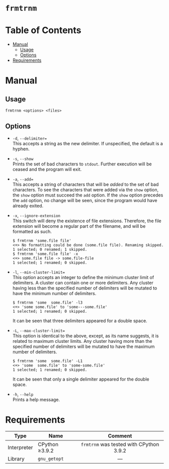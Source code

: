 # `frmtrnm`

# Table of Contents
* [Manual](#manual)
  * [Usage](#usage)
  * [Options](#options)
* [Requirements](#requirements)

# Manual

## Usage
`frmtrnm <options> <files>`

## Options
* `-d`, `--delimiter=`\
  This accepts a string as the new delimiter. If unspecified, the default is
  a hyphen.

* `-s`, `--show`\
  Prints the set of bad characters to `stdout`. Further execution will be
  ceased and the program will exit.

* `-a`, `--add=`\
  This accepts a string of characters that will be *added* to the set of bad
  characters. To see the characters that were added via the `show` option,
  the `show` option must succeed the `add` option. If the `show` option
  precedes the `add` option, no change will be seen, since the program would
  have already exited.
* `-x`, `--ignore-extension`\
  This switch will deny the existence of file extensions. Therefore, the
  file extension will become a regular part of the filename, and will be
  formatted as such.
  ```
  $ frmtrnm 'some.file file'
  <+> No formatting could be done (some.file file). Renaming skipped.
  1 selected; 0 renamed; 1 skipped.
  $ frmtrnm 'some.file file' -x
  <+> some.file file -> some.file-file
  1 selected; 1 renamed; 0 skipped.
  ```
* `-l`, `--min-cluster-limit=`\
  This option accepts an integer to define the minimum cluster limit of
  delimiters.  A cluster can contain one or more delimiters. Any cluster
  having less than the specified number of delimiters will be mutated to
  have the minimum number of delimiters.
  ```
  $ frmtrnm 'some  some.file' -l3
  <+> 'some some.file' to 'some---some.file'
  1 selected; 1 renamed; 0 skipped.
  ```
  It can be seen that three delimiters appeared for a double space.
* `-L`, `--max-cluster-limit=`\
  This option is identical to the above, except, as its name suggests, it is
  related to maximum cluster limits. Any cluster having more than the
  specified number of delimiters will be mutated to have the maximum number
  of delimiters.
  ```
  $ frmtrnm 'some  some.file' -L1
  <+> 'some  some.file' to 'some-some.file'
  1 selected; 1 renamed; 0 skipped.
  ```
  It can be seen that only a single delimiter appeared for the double space.

* `-h`, `--help`\
  Prints a help message.

# Requirements
| Type        | Name           | Comment                                 |
| ----------- | -------------- | :-------------------------------------: |
| Interpreter | CPython ≥3.9.2 | `frmtrnm` was tested with CPython 3.9.2 |
| Library     | `gnu_getopt`   | —                                       |
